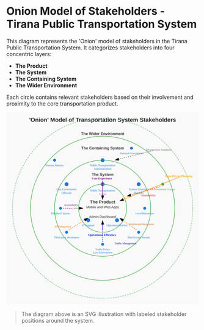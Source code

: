 # Onion Model of Stakeholders - Tirana Public Transportation System

This diagram represents the 'Onion' model of stakeholders in the Tirana Public Transportation System. It categorizes stakeholders into four concentric layers:

- **The Product**
- **The System**
- **The Containing System**
- **The Wider Environment**

Each circle contains relevant stakeholders based on their involvement and proximity to the core transportation product.

![Onion Model](./diagrams/onion-model.svg)

> The diagram above is an SVG illustration with labeled stakeholder positions around the system.
